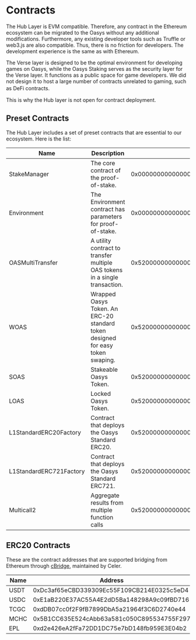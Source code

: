 ---
---

# Contracts
The Hub Layer is EVM compatible. Therefore, any contract in the Ethereum ecosystem can be migrated to the Oasys without any additional modifications. Furthermore, any existing developer tools such as Truffle or web3.js are also compatible. Thus, there is no friction for developers. The development experience is the same as with Ethereum.

The Verse layer is designed to be the optimal environment for developing games on Oasys, while the Oasys Staking serves as the security layer for the Verse layer. It functions as a public space for game developers. We did not design it to host a large number of contracts unrelated to gaming, such as DeFi contracts.　

This is why the Hub layer is not open for contract deployment.

## Preset Contracts
The Hub Layer includes a set of preset contracts that are essential to our ecosystem. Here is the list:

| Name | Description | Address | Referenced Code |
|----------------|-------------| ------------- | ------------- |
| StakeManager | The core contract of the proof-of-stake. | 0x0000000000000000000000000000000000001001 | [StakeManager.sol](https://github.com/oasysgames/oasys-genesis-contract/blob/main/contracts/StakeManager.sol) |
| Environment | The Environment contract has parameters for proof-of-stake. | 0x0000000000000000000000000000000000001000 | [Environment.sol](https://github.com/oasysgames/oasys-genesis-contract/blob/main/contracts/Environment.sol) |
| OASMultiTransfer | A utility contract to transfer multiple OAS tokens in a single transaction. | 0x520000000000000000000000000000000000002c | [OASMultiTransfer.sol](https://github.com/oasysgames/oasys-genesis-contract/blob/main/contracts/util/OASMultiTransfer.sol) |
| WOAS | Wrapped Oasys Token. An ERC-20 standard token designed for easy token swaping. | 0x5200000000000000000000000000000000000001 | [WOAS.sol](https://github.com/oasysgames/oasys-genesis-contract/blob/main/contracts/token/WOAS.sol) |
| SOAS | Stakeable Oasys Token. | 0x5200000000000000000000000000000000000002 | [SOAS.sol](https://github.com/oasysgames/oasys-genesis-contract/blob/main/contracts/token/SOAS.sol) |
| LOAS | Locked Oasys Token. | 0x5200000000000000000000000000000000000023 | [LOAS.sol](https://github.com/oasysgames/oasys-genesis-contract/blob/main/contracts/token/LOAS.sol) |
| L1StandardERC20Factory | Contract that deploys the Oasys Standard ERC20. | 0x5200000000000000000000000000000000000004 | [L1StandardERC20Factory.sol](https://github.com/oasysgames/oasys-optimism/blob/v0.1.5/packages/contracts/contracts/oasys/L1/token/L1StandardERC20Factory.sol) |
| L1StandardERC721Factory | Contract that deploys the Oasys Standard ERC721. | 0x5200000000000000000000000000000000000005 | [L1StandardERC721Factory.sol](https://github.com/oasysgames/oasys-optimism/blob/v0.1.5/packages/contracts/contracts/oasys/L1/token/L1StandardERC721Factory.sol) |
| Multicall2 | Aggregate results from multiple function calls | 0x5200000000000000000000000000000000000022 |[Multicall2.sol](https://github.com/makerdao/multicall/blob/16ec5e2859b3a4829ceed4ee1ef609e6e9a744ee/src/Multicall2.sol) |

## ERC20 Contracts
These are the contract addresses that are supported bridging from Ethereum through [cBridge](https://cbridge.celer.network/1/248/USDC), maintained by Celer.

| Name | Address |
| -- | -- |
|USDT|0xDc3af65eCBD339309Ec55F109CB214E0325c5eD4|
|USDC|0xE1aB220E37AC55A4E2dD5Ba148298A9c09fBD716|
|TCGC|0xdDB07cc0f2F9fB7899DbA5a21964f3C6D2740e44|
|MCHC|0x5B1CC635E524cAbb63a581c050C895534755F297|
|EPL|0xd2e426eA2fFa72DD1DC75e7bD148fb959E3E04b2|
